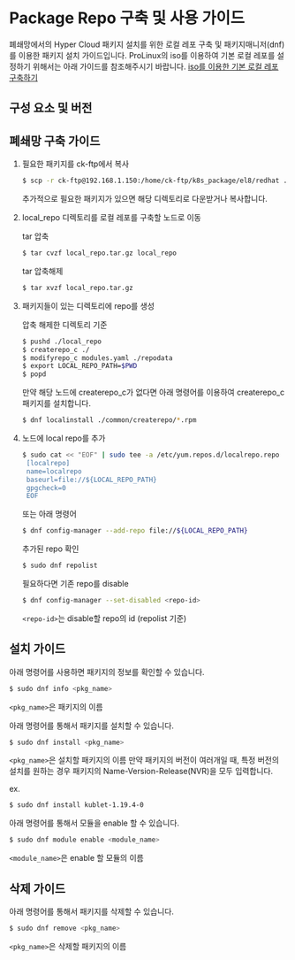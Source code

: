 # Package Repo 구축 및 사용 가이드
폐쇄망에서의 Hyper Cloud 패키지 설치를 위한 로컬 레포 구축 및 패키지매니저(dnf)를 이용한 패키지 설치 가이드입니다.
ProLinux의 iso를 이용하여 기본 로컬 레포를 설정하기 위해서는 아래 가이드를 참조해주시기 바랍니다.
[iso를 이용한 기본 로컬 레포 구축하기](compose_local_iso.md)

## 구성 요소 및 버전

## 폐쇄망 구축 가이드
1. 필요한 패키지를 ck-ftp에서 복사
	```bash
	$ scp -r ck-ftp@192.168.1.150:/home/ck-ftp/k8s_package/el8/redhat ./local_repo
	```
	추가적으로 필요한 패키지가 있으면 해당 디렉토리로 다운받거나 복사합니다.

2. local\_repo 디렉토리를 로컬 레포를 구축할 노드로 이동

	tar 압축
	```bash
	$ tar cvzf local_repo.tar.gz local_repo
	```

	tar 압축해제
	```bash
	$ tar xvzf local_repo.tar.gz
	```

3. 패키지들이 있는 디렉토리에 repo를 생성

	압축 해제한 디렉토리 기준
	```bash
	$ pushd ./local_repo
	$ createrepo_c ./
	$ modifyrepo_c modules.yaml ./repodata
	$ export LOCAL_REPO_PATH=$PWD
	$ popd
	```

	만약 해당 노드에 createrepo_c가 없다면 아래 명령어를 이용하여 createrepo_c 패키지를 설치합니다.
	```bash
	$ dnf localinstall ./common/createrepo/*.rpm
	```

4. 노드에 local repo를 추가
	```bash
	$ sudo cat << "EOF" | sudo tee -a /etc/yum.repos.d/localrepo.repo
	 [localrepo]
	 name=localrepo
	 baseurl=file://${LOCAL_REPO_PATH}
	 gpgcheck=0
	 EOF
	```
	또는 아래 명령어
	```bash
	$ dnf config-manager --add-repo file://${LOCAL_REPO_PATH}
	```


	추가된 repo 확인
	```bash
	$ sudo dnf repolist
	```


	필요하다면 기존 repo를 disable
	```bash
	$ dnf config-manager --set-disabled <repo-id>
	```
	`<repo-id>`는 disable할 repo의 id (repolist 기준)

## 설치 가이드
아래 명령어를 사용하면 패키지의 정보를 확인할 수 있습니다.
```bash
$ sudo dnf info <pkg_name>
```
`<pkg_name>`은 패키지의 이름

아래 명령어를 통해서 패키지를 설치할 수 있습니다.
```bash
$ sudo dnf install <pkg_name>
```
`<pkg_name>`은 설치할 패키지의 이름
만약 패키지의 버전이 여러개일 때, 특정 버전의 설치를 원하는 경우 패키지의 Name-Version-Release(NVR)을 모두 입력합니다.

ex.
```bash
$ sudo dnf install kublet-1.19.4-0
```

아래 명령어를 통해서 모듈을 enable 할 수 있습니다.
```bash
$ sudo dnf module enable <module_name>
```
`<module_name>`은 enable 할 모듈의 이름

## 삭제 가이드
아래 명령어를 통해서 패키지를 삭제할 수 있습니다.
```bash
$ sudo dnf remove <pkg_name>
```
`<pkg_name>`은 삭제할 패키지의 이름
